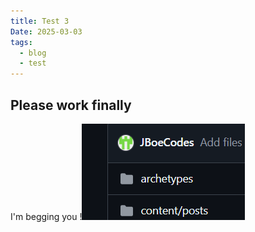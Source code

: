 ```yaml
---
title: Test 3
Date: 2025-03-03
tags:
  - blog
  - test
---
```

## Please work finally
I'm begging you
!![Image Description](/images/Pasted%20image%2020250303105921.png)
